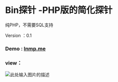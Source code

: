 # Bin探针 -PHP版的简化探针

纯PHP，不需要SQL支持

Version ：0.1


### Demo : [lnmp.me][1]

### view：

![此处输入图片的描述][2]


  [1]: https://lnmp.me/tz.php
  [2]: //i.loli.net/2019/03/30/5c9f3d55040de.png
